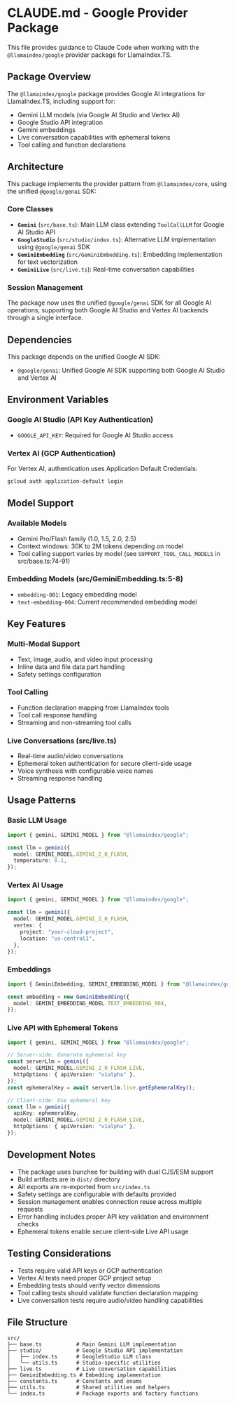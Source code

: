 # CLAUDE.md - Google Provider Package

This file provides guidance to Claude Code when working with the `@llamaindex/google` provider package for LlamaIndex.TS.

## Package Overview

The `@llamaindex/google` package provides Google AI integrations for LlamaIndex.TS, including support for:

- Gemini LLM models (via Google AI Studio and Vertex AI)
- Google Studio API integration
- Gemini embeddings
- Live conversation capabilities with ephemeral tokens
- Tool calling and function declarations

## Architecture

This package implements the provider pattern from `@llamaindex/core`, using the unified `@google/genai` SDK:

### Core Classes

- **`Gemini`** (`src/base.ts`): Main LLM class extending `ToolCallLLM` for Google AI Studio API
- **`GoogleStudio`** (`src/studio/index.ts`): Alternative LLM implementation using `@google/genai` SDK
- **`GeminiEmbedding`** (`src/GeminiEmbedding.ts`): Embedding implementation for text vectorization
- **`GeminiLive`** (`src/live.ts`): Real-time conversation capabilities

### Session Management

The package now uses the unified `@google/genai` SDK for all Google AI operations, supporting both Google AI Studio and Vertex AI backends through a single interface.

## Dependencies

This package depends on the unified Google AI SDK:

- `@google/genai`: Unified Google AI SDK supporting both Google AI Studio and Vertex AI

## Environment Variables

### Google AI Studio (API Key Authentication)

- `GOOGLE_API_KEY`: Required for Google AI Studio access

### Vertex AI (GCP Authentication)

For Vertex AI, authentication uses Application Default Credentials:

```bash
gcloud auth application-default login
```

## Model Support

### Available Models

- Gemini Pro/Flash family (1.0, 1.5, 2.0, 2.5)
- Context windows: 30K to 2M tokens depending on model
- Tool calling support varies by model (see `SUPPORT_TOOL_CALL_MODELS` in src/base.ts:74-91)

### Embedding Models (src/GeminiEmbedding.ts:5-8)

- `embedding-001`: Legacy embedding model
- `text-embedding-004`: Current recommended embedding model

## Key Features

### Multi-Modal Support

- Text, image, audio, and video input processing
- Inline data and file data part handling
- Safety settings configuration

### Tool Calling

- Function declaration mapping from LlamaIndex tools
- Tool call response handling
- Streaming and non-streaming tool calls

### Live Conversations (src/live.ts)

- Real-time audio/video conversations
- Ephemeral token authentication for secure client-side usage
- Voice synthesis with configurable voice names
- Streaming response handling

## Usage Patterns

### Basic LLM Usage

```typescript
import { gemini, GEMINI_MODEL } from "@llamaindex/google";

const llm = gemini({
  model: GEMINI_MODEL.GEMINI_2_0_FLASH,
  temperature: 0.1,
});
```

### Vertex AI Usage

```typescript
import { gemini, GEMINI_MODEL } from "@llamaindex/google";

const llm = gemini({
  model: GEMINI_MODEL.GEMINI_2_0_FLASH,
  vertex: {
    project: "your-cloud-project",
    location: "us-central1",
  },
});
```

### Embeddings

```typescript
import { GeminiEmbedding, GEMINI_EMBEDDING_MODEL } from "@llamaindex/google";

const embedding = new GeminiEmbedding({
  model: GEMINI_EMBEDDING_MODEL.TEXT_EMBEDDING_004,
});
```

### Live API with Ephemeral Tokens

```typescript
import { gemini, GEMINI_MODEL } from "@llamaindex/google";

// Server-side: Generate ephemeral key
const serverLlm = gemini({
  model: GEMINI_MODEL.GEMINI_2_0_FLASH_LIVE,
  httpOptions: { apiVersion: "v1alpha" },
});
const ephemeralKey = await serverLlm.live.getEphemeralKey();

// Client-side: Use ephemeral key
const llm = gemini({
  apiKey: ephemeralKey,
  model: GEMINI_MODEL.GEMINI_2_0_FLASH_LIVE,
  httpOptions: { apiVersion: "v1alpha" },
});
```

## Development Notes

- The package uses bunchee for building with dual CJS/ESM support
- Build artifacts are in `dist/` directory
- All exports are re-exported from `src/index.ts`
- Safety settings are configurable with defaults provided
- Session management enables connection reuse across multiple requests
- Error handling includes proper API key validation and environment checks
- Ephemeral tokens enable secure client-side Live API usage

## Testing Considerations

- Tests require valid API keys or GCP authentication
- Vertex AI tests need proper GCP project setup
- Embedding tests should verify vector dimensions
- Tool calling tests should validate function declaration mapping
- Live conversation tests require audio/video handling capabilities

## File Structure

```
src/
├── base.ts           # Main Gemini LLM implementation
├── studio/           # Google Studio API implementation
│   ├── index.ts      # GoogleStudio LLM class
│   └── utils.ts      # Studio-specific utilities
├── live.ts           # Live conversation capabilities
├── GeminiEmbedding.ts # Embedding implementation
├── constants.ts      # Constants and enums
├── utils.ts          # Shared utilities and helpers
└── index.ts          # Package exports and factory functions
```
